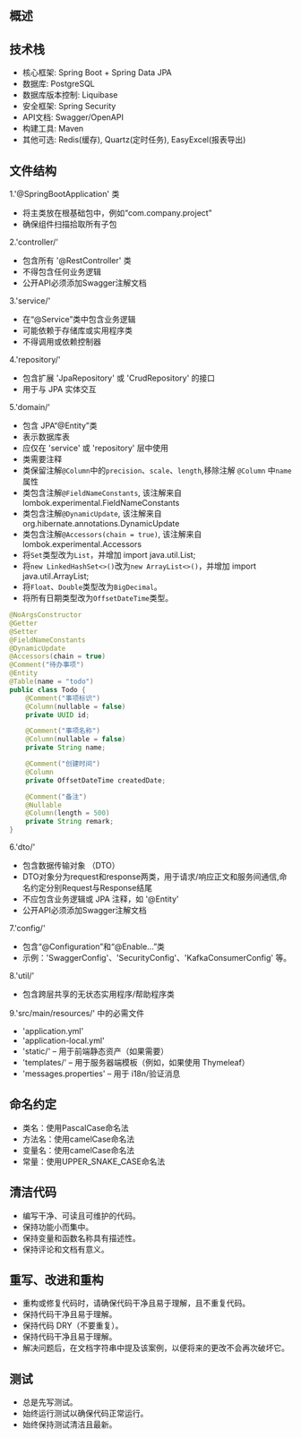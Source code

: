 ## 概述

## 技术栈

- 核心框架: Spring Boot + Spring Data JPA
- 数据库: PostgreSQL
- 数据库版本控制: Liquibase
- 安全框架: Spring Security
- API文档: Swagger/OpenAPI
- 构建工具: Maven
- 其他可选: Redis(缓存), Quartz(定时任务), EasyExcel(报表导出)

## 文件结构
 
1.'@SpringBootApplication' 类
- 将主类放在根基础包中，例如“com.company.project”
- 确保组件扫描拾取所有子包

2.'controller/'
- 包含所有 '@RestController' 类
- 不得包含任何业务逻辑
- 公开API必须添加Swagger注解文档

3.'service/'
- 在“@Service”类中包含业务逻辑
- 可能依赖于存储库或实用程序类
- 不得调用或依赖控制器

4.'repository/'
- 包含扩展 'JpaRepository' 或 'CrudRepository' 的接口
- 用于与 JPA 实体交互

5.'domain/'
- 包含 JPA“@Entity”类
- 表示数据库表
- 应仅在 'service' 或 'repository' 层中使用
- 类需要注释
- 类保留注解`@Column`中的`precision`、`scale`、`length`,移除注解 `@Column` 中`name`属性
- 类包含注解`@FieldNameConstants`, 该注解来自lombok.experimental.FieldNameConstants
- 类包含注解`@DynamicUpdate`, 该注解来自org.hibernate.annotations.DynamicUpdate
- 类包含注解`@Accessors(chain = true)`, 该注解来自lombok.experimental.Accessors
- 将`Set`类型改为`List`，并增加 import java.util.List;
- 将`new LinkedHashSet<>()`改为`new ArrayList<>()`，并增加 import java.util.ArrayList;
- 将`Float`、`Double`类型改为`BigDecimal`。
- 将所有日期类型改为`OffsetDateTime`类型。

```java 代码示例
@NoArgsConstructor
@Getter
@Setter
@FieldNameConstants
@DynamicUpdate
@Accessors(chain = true)
@Comment("待办事项")
@Entity
@Table(name = "todo")
public class Todo {
    @Comment("事项标识")
    @Column(nullable = false)
    private UUID id;

    @Comment("事项名称")
    @Column(nullable = false)
    private String name;

    @Comment("创建时间")
    @Column
    private OffsetDateTime createdDate;

    @Comment("备注")
    @Nullable
    @Column(length = 500)
    private String remark;
}
```

6.'dto/'
- 包含数据传输对象 （DTO）
- DTO对象分为request和response两类，用于请求/响应正文和服务间通信,命名约定分别Request与Response结尾
- 不应包含业务逻辑或 JPA 注释，如 '@Entity'
- 公开API必须添加Swagger注解文档

7.'config/'
- 包含“@Configuration”和“@Enable...”类
- 示例：'SwaggerConfig'、'SecurityConfig'、'KafkaConsumerConfig' 等。

8.'util/'
- 包含跨层共享的无状态实用程序/帮助程序类

9.'src/main/resources/' 中的必需文件
- 'application.yml'
- 'application-local.yml'
- 'static/' – 用于前端静态资产（如果需要）
- 'templates/' – 用于服务器端模板（例如，如果使用 Thymeleaf）
- 'messages.properties' – 用于 i18n/验证消息
 
## 命名约定
 
- 类名：使用PascalCase命名法
- 方法名：使用camelCase命名法
- 变量名：使用camelCase命名法
- 常量：使用UPPER_SNAKE_CASE命名法

## 清洁代码
 
- 编写干净、可读且可维护的代码。
- 保持功能小而集中。
- 保持变量和函数名称具有描述性。
- 保持评论和文档有意义。

## 重写、改进和重构
 
- 重构或修复代码时，请确保代码干净且易于理解，且不重复代码。
- 保持代码干净且易于理解。
- 保持代码 DRY（不要重复）。
- 保持代码干净且易于理解。
- 解决问题后，在文档字符串中提及该案例，以便将来的更改不会再次破坏它。
 
## 测试
 
- 总是先写测试。
- 始终运行测试以确保代码正常运行。
- 始终保持测试清洁且最新。